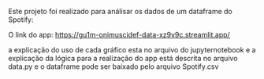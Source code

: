    Este projeto foi realizado para análisar os dados de um dataframe do Spotify:

   O link do app: https://gu1m-onimuscidef-data-xz9v9c.streamlit.app/ 
   
   a explicação do uso de cada gráfico esta no arquivo do jupyternotebook e a explicação da lógica para a realização do app está descrita no arquivo data.py e o dataframe pode ser baixado pelo arquivo Spotify.csv






